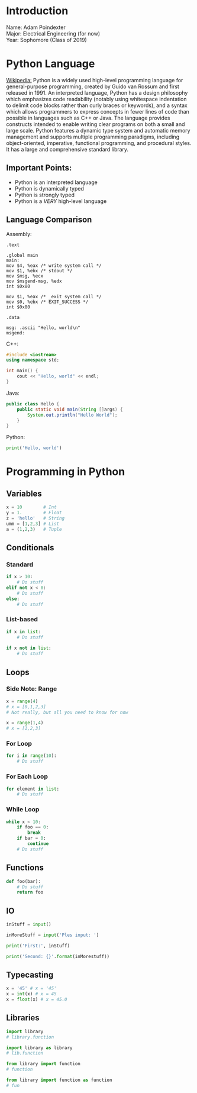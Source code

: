 # Introduction

Name: Adam Poindexter  
Major: Electrical Engineering (for now)  
Year: Sophomore (Class of 2019)

# Python Language

[Wikipedia:](https://en.wikipedia.org/wiki/Python_(programming_language)
"Python (programming language)")
Python is a widely used high-level programming language for general-purpose programming, created by Guido van Rossum and first released in 1991. An interpreted language, Python has a design philosophy which emphasizes code readability (notably using whitespace indentation to delimit code blocks rather than curly braces or keywords), and a syntax which allows programmers to express concepts in fewer lines of code than possible in languages such as C++ or Java. The language provides constructs intended to enable writing clear programs on both a small and large scale. Python features a dynamic type system and automatic memory management and supports multiple programming paradigms, including object-oriented, imperative, functional programming, and procedural styles. It has a large and comprehensive standard library.

## Important Points:

* Python is an interpreted language
* Python is dynamically typed
* Python is strongly typed
* Python is a *VERY* high-level language

## Language Comparison
Assembly:
```
.text

.global main
main:
mov $4, %eax /* write system call */
mov $1, %ebx /* stdout */
mov $msg, %ecx
mov $msgend-msg, %edx
int $0x80

mov $1, %eax /* _exit system call */
mov $0, %ebx /* EXIT_SUCCESS */
int $0x80

.data

msg: .ascii "Hello, world\n"
msgend:
```

C++:
``` c++
#include <iostream>
using namespace std;

int main() {
    cout << "Hello, world" << endl;
}
```

Java:
``` java
public class Hello {
    public static void main(String []args) {
        System.out.println("Hello World");
    }
}
```

Python:

``` python
print('Hello, world')
```

# Programming in Python

## Variables

``` python
x = 10        # Int
y = 1.        # Float
z = 'hello'   # String
umm = [1,2,3] # List
a = (1,2,3)   # Tuple
```

## Conditionals

### Standard

``` python
if x > 10:
    # Do stuff
elif not x < 0:
    # Do stuff
else:
    # Do stuff
```

### List-based

``` python
if x in list:
    # Do stuff
    
if x not in list:
    # Do stuff
```

## Loops

###  Side Note: Range

``` python
x = range(4)
# x = [0,1,2,3]
# Not really, but all you need to know for now

x = range(1,4)
# x = [1,2,3]
```

### For Loop

``` python
for i in range(10):
    # Do stuff
```

### For Each Loop

``` python
for element in list:
    # Do stuff
```

### While Loop

``` python
while x < 10:
    if foo == 0:
        break
    if bar = 0:
        continue
    # Do stuff
```

## Functions

``` python
def foo(bar):
    # Do stuff
    return foo
```

## IO

``` python
inStuff = input()

inMoreStuff = input('Ples input: ')

print('First:', inStuff)

print('Second: {}'.format(inMorestuff))
```

## Typecasting

``` python
x = '45' # x = '45'
x = int(x) # x = 45
x = float(x) # x = 45.0
```

## Libraries

``` python
import library
# library.function

import library as library
# lib.function

from library import function
# function

from library import function as function
# fun
```
